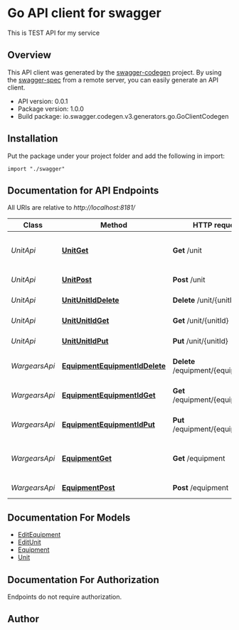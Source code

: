 # Go API client for swagger

This is TEST API for my service

## Overview
This API client was generated by the [swagger-codegen](https://github.com/swagger-api/swagger-codegen) project.  By using the [swagger-spec](https://github.com/swagger-api/swagger-spec) from a remote server, you can easily generate an API client.

- API version: 0.0.1
- Package version: 1.0.0
- Build package: io.swagger.codegen.v3.generators.go.GoClientCodegen

## Installation
Put the package under your project folder and add the following in import:
```golang
import "./swagger"
```

## Documentation for API Endpoints

All URIs are relative to *http://localhost:8181/*

Class | Method | HTTP request | Description
------------ | ------------- | ------------- | -------------
*UnitApi* | [**UnitGet**](docs/UnitApi.md#unitget) | **Get** /unit | Returns a list of available units.
*UnitApi* | [**UnitPost**](docs/UnitApi.md#unitpost) | **Post** /unit | Add new unit.
*UnitApi* | [**UnitUnitIdDelete**](docs/UnitApi.md#unitunitiddelete) | **Delete** /unit/{unitId} | Delete unit by ID.
*UnitApi* | [**UnitUnitIdGet**](docs/UnitApi.md#unitunitidget) | **Get** /unit/{unitId} | Returns a unit by ID.
*UnitApi* | [**UnitUnitIdPut**](docs/UnitApi.md#unitunitidput) | **Put** /unit/{unitId} | Edit unit by ID.
*WargearsApi* | [**EquipmentEquipmentIdDelete**](docs/WargearsApi.md#equipmentequipmentiddelete) | **Delete** /equipment/{equipmentId} | Delete equipment by ID.
*WargearsApi* | [**EquipmentEquipmentIdGet**](docs/WargearsApi.md#equipmentequipmentidget) | **Get** /equipment/{equipmentId} | Returns a equipment by ID.
*WargearsApi* | [**EquipmentEquipmentIdPut**](docs/WargearsApi.md#equipmentequipmentidput) | **Put** /equipment/{equipmentId} | Edit equipment by ID.
*WargearsApi* | [**EquipmentGet**](docs/WargearsApi.md#equipmentget) | **Get** /equipment | Returns a list of available equipment.
*WargearsApi* | [**EquipmentPost**](docs/WargearsApi.md#equipmentpost) | **Post** /equipment | Add new equipment.

## Documentation For Models

 - [EditEquipment](docs/EditEquipment.md)
 - [EditUnit](docs/EditUnit.md)
 - [Equipment](docs/Equipment.md)
 - [Unit](docs/Unit.md)

## Documentation For Authorization
 Endpoints do not require authorization.


## Author


